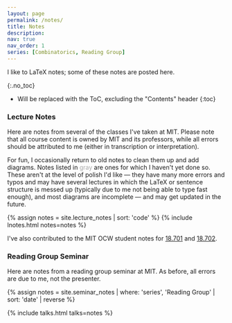 ```yaml
---
layout: page
permalink: /notes/
title: Notes
description: 
nav: true
nav_order: 1
series: [Combinatorics, Reading Group]
---
```


I like to LaTeX notes; some of these notes are posted here. 

{:.no_toc}

* Will be replaced with the ToC, excluding the "Contents" header
{:toc}

### Lecture Notes

Here are notes from several of the classes I've taken at MIT. Please note that all course content is owned by MIT and its professors, while all errors should be attributed to me (either in transcription or interpretation). 

For fun, I occasionally return to old notes to clean them up and add diagrams. Notes listed in <span style = "color:darkgray">gray</span> are ones for which I haven't yet done so. These aren't at the level of polish I'd like &mdash; they have many more errors and typos and may have several lectures in which the LaTeX or sentence structure is messed up (typically due to me not being able to type fast enough), and most diagrams are incomplete &mdash; and may get updated in the future. 

<!-- <hr> -->
{% assign notes = site.lecture_notes | sort: 'code' %}
{% include lnotes.html notes=notes %}

I've also contributed to the MIT OCW student notes for <a href="https://ocw.mit.edu/courses/res-18-011-algebra-i-student-notes-fall-2021/" target="_blank">18.701</a> and  <a href="https://ocw.mit.edu/courses/res-18-012-algebra-ii-student-notes-spring-2022/" target="_blank">18.702</a>.

<!-- ### Combinatorics Seminar
{% assign notes = site.seminar_notes | where: 'series', 'Combinatorics' | sort: 'date' | reverse %}

{% include talks.html talks=notes %}
 -->



### Reading Group Seminar

Here are notes from a reading group seminar at MIT. As before, all errors are due to me, not the presenter. 

{% assign notes = site.seminar_notes | where: 'series', 'Reading Group' | sort: 'date' | reverse %}

{% include talks.html talks=notes %}



